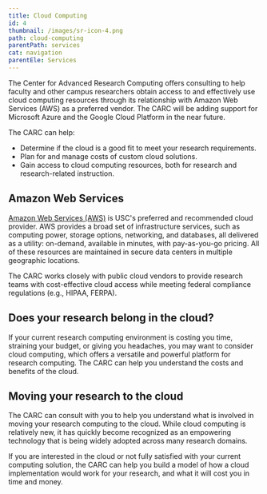 ```yaml
---
title: Cloud Computing
id: 4
thumbnail: /images/sr-icon-4.png
path: cloud-computing
parentPath: services
cat: navigation
parentEle: Services
---
```


The Center for Advanced Research Computing offers consulting to help faculty and other campus researchers obtain access to and effectively use cloud computing resources through its relationship with Amazon Web Services (AWS) as a preferred vendor. The CARC will be adding support for Microsoft Azure and the Google Cloud Platform in the near future.

The CARC can help:

* Determine if the cloud is a good fit to meet your research requirements.
* Plan for and manage costs of custom cloud solutions.
* Gain access to cloud computing resources, both for research and research-related instruction.

## Amazon Web Services

[Amazon Web Services (AWS)](https://aws.amazon.com/) is USC's preferred and recommended cloud provider. AWS provides a broad set of infrastructure services, such as computing power, storage options, networking, and databases, all delivered as a utility: on-demand, available in minutes, with pay-as-you-go pricing. All of these resources are maintained in secure data centers in multiple geographic locations.

The CARC works closely with public cloud vendors to provide research teams with cost-effective cloud access while meeting federal compliance regulations (e.g., HIPAA, FERPA).

## Does your research belong in the cloud?

If your current research computing environment is costing you time, straining your budget, or giving you headaches, you may want to consider cloud computing, which offers a versatile and powerful platform for research computing. The CARC can help you understand the costs and benefits of the cloud.

## Moving your research to the cloud

The CARC can consult with you to help you understand what is involved in moving your research computing to the cloud. While cloud computing is relatively new, it has quickly become recognized as an empowering technology that is being widely adopted across many research domains.

If you are interested in the cloud or not fully satisfied with your current computing solution, the CARC can help you build a model of how a cloud implementation would work for your research, and what it will cost you in time and money.
